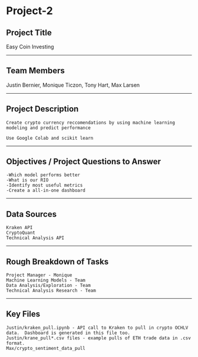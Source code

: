 # Project-2


## Project Title
Easy Coin Investing

---

## Team Members
Justin Bernier, Monique Ticzon, Tony Hart, Max Larsen

---

## Project Description
    Create crypto currency reccomendations by using machine learning modeling and predict performance

    Use Google Colab and scikit learn
    
---

## Objectives / Project Questions to Answer
    -Which model performs better
    -What is our RIO
    -Identify most useful metrics
    -Create a all-in-one dashboard


---

## Data Sources
    Kraken API
    CryptoQuant
    Technical Analysis API

---

## Rough Breakdown of Tasks
    Project Manager - Monique
    Machine Learning Models - Team
    Data Analysis/Exploration - Team
    Technical Analysis Research - Team
    
---

## Key Files
    Justin/kraken_pull.ipynb - API call to Kraken to pull in crypto OCHLV data.  Dashboard is generated in this file too. 
    Justin/krane_pull*.csv files - example pulls of ETH trade data in .csv format.
    Max/crypto_sentiment_data_pull
    
